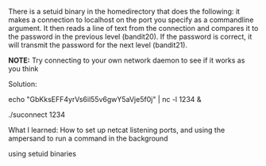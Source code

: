 There is a setuid binary in the homedirectory that does the following: it makes a connection to localhost on the port you specify as a commandline argument. It then reads a line of text from the connection and compares it to the password in the previous level (bandit20). If the password is correct, it will transmit the password for the next level (bandit21).

**NOTE:** Try connecting to your own network daemon to see if it works as you think

Solution:

echo "GbKksEFF4yrVs6il55v6gwY5aVje5f0j" | nc -l 1234 &

./suconnect 1234

What I learned:
How to set up netcat listening ports, and using the ampersand to run a command in the background

using setuid binaries